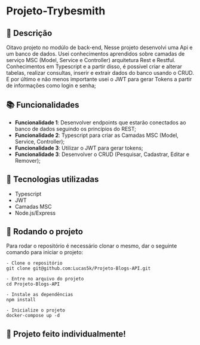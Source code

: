 # Projeto-Trybesmith

## :memo: Descrição
Oitavo projeto no modúlo de back-end, Nesse projeto desenvolvi uma Api e um banco de dados.
Usei conhecimentos aprendidos sobre camadas de serviço MSC (Model, Service e Controller) arquitetura Rest e Restful. Conhecimentos em Typescript e a partir disso, é possível criar e alterar tabelas, realizar consultas, inserir e extrair dados do banco usando o CRUD.
E por último e não menos importante usei o JWT para gerar Tokens a partir de informações como login e senha;


## :books: Funcionalidades
* <b>Funcionalidade 1</b>: Desenvolver endpoints que estarão conectados ao banco de dados seguindo os princípios do REST;
* <b>Funcionalidade 2</b>: Typescript para criar as Camadas MSC (Model, Service, Controller);
* <b>Funcionalidade 3</b>: Utilizar o JWT para gerar tokens;
* <b>Funcionalidade 3</b>: Desenvolver o CRUD (Pesquisar, Cadastrar, Editar e Remover);


## :wrench: Tecnologias utilizadas
- Typescript
- JWT
- Camadas MSC
- Node.js/Express

## :rocket: Rodando o projeto
Para rodar o repositório é necessário clonar o mesmo, dar o seguinte comando para iniciar o projeto:
```
- Clone o repositório
git clone git@github.com:Lucas5k/Projeto-Blogs-API.git

- Entre no arquivo do projeto
cd Projeto-Blogs-API

- Instale as dependências
npm install

- Inicialize o projeto
docker-compose up -d

```

## :handshake: Projeto feito individualmente!
